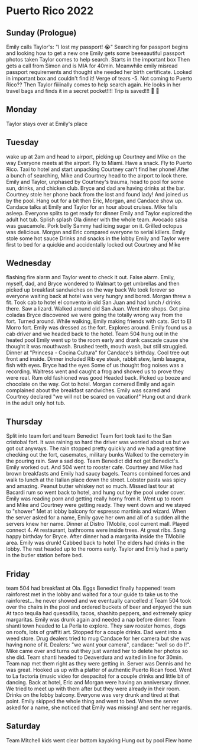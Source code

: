 # Puerto Rico 2022

## Sunday (Prologue)
Emily calls Taylor's: "I lost my passport! 😭"
Searching for passport begins and looking how to get a new one
Emily gets some beeeaautiful passport photos taken
Taylor comes to help search. Starts in the important box
Then gets a call from Simon and is MIA for 40min.
Meanwhile emily misread passport requirements and thought she needed her birth certificate. Looked in important box and couldn't find it! Verge of tears -5. Not coming to Puerto Rico??
Then Taylor fiiiinally comes to help search again. He looks in her travel bags and finds it in a secret pocket!!!!
Trip is saved!!! 💃 🕺

## Monday
Taylor stays over at Emily's place

## Tuesday
wake up at 2am and head to airport, picking up Courtney and Mike on the way
Everyone meets at the airport. Fly to Miami. Have a snack. Fly to Puerto Rico.
Taxi to hotel and start unpacking
Courtney can't find her phone! After a bunch of searching, Mike and Courtney head to the airport to look there.
Emily and Taylor, unphased by Courtney's trauma, head to pool for some sun, drinks, and chicken club.
Bryce and dad are having drinks at the bar.
Courtney stole her phone back from the lost and found lady! And joined us by the pool.
Hang out for a bit then Eric, Morgan, and Candace show up.
Candace talks at Emily and Taylor for an hour about cruises.
Mike falls asleep.
Everyone splits to get ready for dinner
Emily and Taylor explored the adult hot tub. Splish splash
Ola dinner with the whole team. Avocado salsa was guacamole. Pork belly Sammy had icing sugar on it. Grilled octopus was delicious.
Morgan and Eric compared everyone to serial killers.
Emily stole some hot sauce
Drinks and snacks in the lobby
Emily and Taylor were first to bed for a quickie and accidentally locked out Courtney and Mike

## Wednesday
flashing fire alarm and Taylor went to check it out. False alarm.
Emily, myself, dad, and Bryce wondered to Walmart to get umbrellas and then picked up breakfast sandwiches on the way back
We took forever so everyone waiting back at hotel was very hungry and bored. Morgan threw a fit.
Took cab to hotel el convento in old San Juan and had lunch / drinks there. Saw a lizard.
Walked around old San Juan. Went into shops. Got pina coladas
Bryce discovered we were going the totally wrong way from the fort. Turned around.
While walking, Emily making friends with cats.
Got to El Morro fort. Emily was dressed as the fort. Explores around.
Emily found us a cab driver and we headed back to the hotel.
Team 504 hung out in the heated pool
Emily went up to the room early and drank cascade cause she thought it was mouthwash. Brushed teeth, mouth wash, but still struggled.
Dinner at "Princesa - Cocina Cultura" for Candace's birthday. Cool tree out front and inside. Dinner included Rib eye steak, rabbit stew, lamb lasagna, fish with eyes. Bryce had the eyes
Some of us thought frog noises was a recording. Waitress went and caught a frog and showed us to prove they were real.
Rum old fashioned was good
Headed back. Picked up booze and chocolate on the way.
Got to hotel. Morgan cornered Emily and again complained about the breakfast sandwiches. Emily was scared and Courtney declared "we will not be scared on vacation!"
Hung out and drank in the adult only hot tub.

## Thursday
Split into team fort and team Benedict
Team fort took taxi to the San cristobal fort. It was raining so hard the driver was worried about us but we got out anyways.
The rain stopped pretty quickly and we had a great time checking out the fort, casemates, military bunks
Walked to the cemetery in the pouring rain. Saw a sad dog.
Team Benedict did not get Benedict's. Emily worked out. And 504 went to rooster cafe. Courtney and Mike had brown breakfasts and Emily had saucy bagels.
Teams combined forces and walk to lunch at the Italian place down the street.
Lobster pasta was spicy and amazing. Peanut butter whiskey not so much.
Missed last tour at Bacardi rum so went back to hotel, and hung out by the pool under cover.
Emily was reading porn and getting really horny from it.
Went up to room and Mike and Courtney were getting ready. They went down and we stayed to "shower"
Met at lobby balcony for espresso martinis and wizard. When the server asked for a name, Emily gave her own and all of a sudden all the servers knew her name.
Dinner at Distro TMobile, cool current mall. Played connect 4.
At restaurant, bathrooms were inside trees. At great ribs. Sang happy birthday for Bryce.
After dinner had a margarita inside the TMobile area. Emily was drunk!
Cabbed back to hotel
The elders had drinks in the lobby. The rest headed up to the rooms early.
Taylor and Emily had a party in the butler station before bed.

## Friday
team 504 had breakfast at Ola. Eggs Benedict finally happened!
team rainforest met in the lobby and waited for a tour guide to take us to the rainforest... he never showed and we eventually cancelled :(
Team 504 took over the chairs in the pool and ordered buckets of beer and enjoyed the sun
At taco tequila had quesadilla, tacos, shashito peppers, and extremely spicy margaritas.
Emily was drunk again and needed a nap before dinner.
Team shanti town headed to La Perla to explore. They saw rooster homes, dogs on roofs, lots of graffiti art.
Stopped for a couple drinks. Dad went into a weed store. Drug dealers tried to mug Candace for her camera but she was having none of it. Dealers: "we want your camera", candace: "well so do I!". Mike came over and turns out they just wanted her to delete her photos so she did.
Team shanti headed to Deaverdura and waited in line for 30min. Team nap met them right as they were getting in.
Server was Dennis and he was great. Hooked us up with a platter of authentic Puerto Rican food.
Went to La factoria (music video for despacito) for a couple drinks and little bit of dancing.
Back at hotel, Eric and Morgan were having an anniversary dinner. We tried to meet up with them after but they were already in their room.
Drinks on the lobby balcony. Everyone was very drunk and tired at that point. Emily skipped the whole thing and went to bed.
When the server asked for a name, she noticed that Emily was missing! and sent her regards.

## Saturday
Team Mitchell kids went clear bottom kayaking
Hung out by pool
Flew home